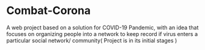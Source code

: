 # Combat-Corona
A web project based on a solution for COVID-19 Pandemic, with an idea that focuses on organizing people into a network  to keep record if virus enters a particular social network/ community( Project is in its initial stages )
